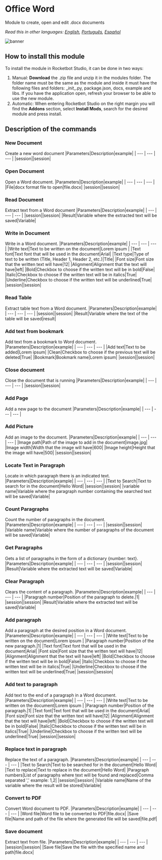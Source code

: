 



# Office Word
  
Module to create, open and edit .docx documents  

*Read this in other languages: [English](Manual_OfficeWord.md), [Português](Manual_OfficeWord.pr.md), [Español](Manual_OfficeWord.es.md)*
  
![banner](imgs/Banner_OfficeWord.png)
## How to install this module
  
To install the module in Rocketbot Studio, it can be done in two ways:
1. Manual: __Download__ the .zip file and unzip it in the modules folder. The folder name must be the same as the module and inside it must have the following files and folders: \__init__.py, package.json, docs, example and libs. If you have the application open, refresh your browser to be able to use the new module.
2. Automatic: When entering Rocketbot Studio on the right margin you will find the **Addons** section, select **Install Mods**, search for the desired module and press install.  


## Description of the commands

### New Document
  
Create a new word document
|Parameters|Description|example|
| --- | --- | --- |
|session||session|

### Open Document
  
Open a Word document.
|Parameters|Description|example|
| --- | --- | --- |
|File|docx format file to open|file.docx|
|session||session|

### Read Document
  
Extract text from a Word document
|Parameters|Description|example|
| --- | --- | --- |
|session||session|
|Result|Variable where the extracted text will be saved|Variable|

### Write in Document
  
Write in a Word document.
|Parameters|Description|example|
| --- | --- | --- |
|Write text|Text to be written on the document|Lorem ipsum |
|Text font|Text font that will be used in the document|Arial|
|Text type|Type of text to be written (Title, Header 1, Header 2, etc.)|Title|
|Font size|Font size that the written text will have|12|
|Alignment|Alignment that the text will have|left|
|Bold|Checkbox to choose if the written text will be in bold|False|
|Italic|Checkbox to choose if the written text will be in italics|True|
|Underline|Checkbox to choose if the written text will be underlined|True|
|session||session|

### Read Table
  
Extract table text from a Word document.
|Parameters|Description|example|
| --- | --- | --- |
|session||session|
|Result|Variable where the text of the table will be saved|result|

### Add text from bookmark
  
Add text from a bookmark to Word document.
|Parameters|Description|example|
| --- | --- | --- |
|Add text|Text to be added|Lorem ipsum|
|Clean|Checkbox to choose if the previous text will be deleted|True|
|Bookmark|Bookmark name|Lorem ipsum|
|session||session|

### Close document
  
Close the document that is running
|Parameters|Description|example|
| --- | --- | --- |
|session||session|

### Add Page
  
Add a new page to the document
|Parameters|Description|example|
| --- | --- | --- |

### Add Picture
  
Add an image to the document.
|Parameters|Description|example|
| --- | --- | --- |
|Image path|Path of the image to add in the document|image.jpg|
|Image width|Width that the image will have|600|
|Image height|Height that the image will have|500|
|session||session|

### Locate Text in Paragraph
  
Locate in which paragraph there is an indicated text.
|Parameters|Description|example|
| --- | --- | --- |
|Text to Search|Text to search for in the document|Hello Word|
|session||session|
|variable name|Variable where the paragraph number containing the searched text will be saved|Variable|

### Count Paragraphs
  
Count the number of paragraphs in the document.
|Parameters|Description|example|
| --- | --- | --- |
|session||session|
|Variable name|Variable where the number of paragraphs of the document will be saved|Variable|

### Get Paragraphs
  
Gets a list of paragraphs in the form of a dictionary {number: text}.
|Parameters|Description|example|
| --- | --- | --- |
|session||session|
|Result|Variable where the extracted text will be saved|Variable|

### Clear Paragraph
  
Clears the content of a paragraph.
|Parameters|Description|example|
| --- | --- | --- |
|Paragraph number|Position of the paragraph to delete.|1|
|session||session|
|Result|Variable where the extracted text will be saved|Variable|

### Add paragraph
  
Add a paragraph at the desired position in a Word document.
|Parameters|Description|example|
| --- | --- | --- |
|Write text|Text to be written on the document|Lorem ipsum |
|Paragraph number|Position of the new paragraph.|1|
|Text font|Text font that will be used in the document|Arial|
|Font size|Font size that the written text will have|12|
|Alignment|Alignment that the text will have|left|
|Bold|Checkbox to choose if the written text will be in bold|False|
|Italic|Checkbox to choose if the written text will be in italics|True|
|Underline|Checkbox to choose if the written text will be underlined|True|
|session||session|

### Add text to paragraph
  
Add text to the end of a paragraph in a Word document.
|Parameters|Description|example|
| --- | --- | --- |
|Write text|Text to be written on the document|Lorem ipsum |
|Paragraph number|Position of the paragraph.|1|
|Text font|Text font that will be used in the document|Arial|
|Font size|Font size that the written text will have|12|
|Alignment|Alignment that the text will have|left|
|Bold|Checkbox to choose if the written text will be in bold|False|
|Italic|Checkbox to choose if the written text will be in italics|True|
|Underline|Checkbox to choose if the written text will be underlined|True|
|session||session|

### Replace text in paragraph
  
Replace the text of a paragraph.
|Parameters|Description|example|
| --- | --- | --- |
|Text to Search|Text to be searched for in the document|Hello Word|
|Text to replace|Text to replace in the document|Hello Word|
|Paragraph numbers|List of paragraphs where text will be found and replaced|Comma separated ',' example: 1,2|
|session||session|
|Variable name|Name of the variable where the result will be stored|Variable|

### Convert to PDF
  
Convert Word document to PDF.
|Parameters|Description|example|
| --- | --- | --- |
|Word file|Word file to be converted to PDF|file.docx|
|Save file|Name and path of the file where the generated file will be saved|file.pdf|

### Save document
  
Extract text from file.
|Parameters|Description|example|
| --- | --- | --- |
|session||session|
|Save file|Save the file with the specified name and path|file.docx|
